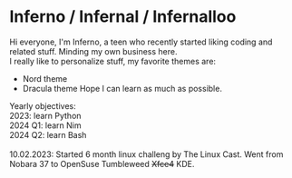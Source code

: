 # Inferno / Infernal / Infernalloo
Hi everyone, I'm Inferno, a teen who recently started liking coding and related stuff. Minding my own business here.<br>
I really like to personalize stuff, my favorite themes are:<br>
- Nord theme
- Dracula theme
Hope I can learn as much as possible.<br>

Yearly objectives:<br>
2023: learn Python<br>
2024 Q1: learn Nim<br>
2024 Q2: learn Bash<br>
<br>
10.02.2023:
  Started 6 month linux challeng by The Linux Cast. Went from Nobara 37 to OpenSuse Tumbleweed <s>Xfce4</s> KDE.

<link rel="stylesheet" type="text/css" href="https://github.com/Infernalloo/custom-github-theme/blob/main/style.css">
